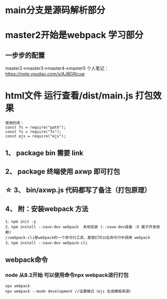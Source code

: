 # main分支是源码解析部分
# master2开始是webpack 学习部分



## 一步步的配置
master2->master3->master4->master5
个人笔记：https://note.youdao.com/s/AJBGRcuw



# html文件 运行查看/dist/main.js 打包效果
```
使用的库：
const fs = require("path");
const fs = require("fs");
const ejs = require("ejs");
```
## 1、 package bin 需要 link
## 2、 package 终端使用 axwp 即可打包
## ☆  3、 bin/axwp.js 代码都写了备注（打包原理）
## 4、 附：安装webpack 方法
```
1、npm init -y 
2、npm install --save-dev webpack  本地安装 (--save-dev或者 -D 属于开发依赖)
//webpack-cli是webpack的一个命令行工具，是我们可以在命令行中调用 webpack
3、npm install --save-dev webpack-cli 
```
## webpack命令
### node 从8.2开始 可以使用命令npx webpack进行打包
```
npx webpack
npx webpack --mode development //设置模式（ejs 生成模板来源）
```
